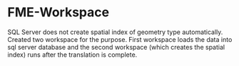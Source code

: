 # FME-Workspace

SQL Server does not create spatial index of geometry type automatically. Created two workspace for the purpose. First workspace loads the data into sql server database and the second workspace (which creates the spatial index) runs after the translation is complete.
